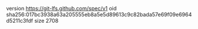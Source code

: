 version https://git-lfs.github.com/spec/v1
oid sha256:017bc3938a63a205555eb8a5e5d89613c9c82bada57e69f09e6964d5211c3fdf
size 2708
